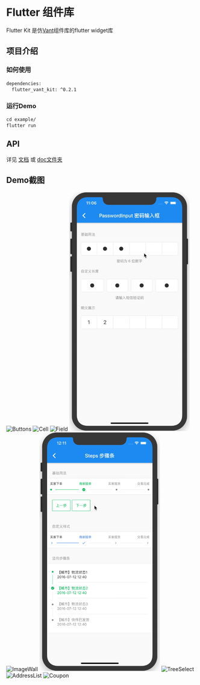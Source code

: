 # Flutter 组件库

Flutter Kit 是仿[Vant](https://youzan.github.io/vant/#/zh-CN/intro)组件库的flutter widget库

## 项目介绍

### 如何使用

```
dependencies:
  flutter_vant_kit: ^0.2.1
```

### 运行Demo

```
cd example/
flutter run
```

## API

详见 [文档](https://benjaken.gitbook.io/flutterzu-jian-k/) 或 [doc文件夹](./doc)

## Demo截图

<img alt="Buttons" src="./imgs/buttons.gif" width="320" />
<img alt="Cell" src="./imgs/cell.gif" width="320" />
<img alt="Field" src="./imgs/field.gif" width="320" />
<img alt="PasswordInput" src="./imgs/passwordInput.gif" width="320" />
<img alt="ImageWall" src="./imgs/imageWall.gif" width="320" />
<img alt="Steps" src="./imgs/steps.gif" width="320" />
<img alt="TreeSelect" src="./imgs/treeSelect.gif" width="320" />
<img alt="AddressList" src="./imgs/addressList.gif" width="320" />
<img alt="Coupon" src="./imgs/coupon.gif" width="320" />

